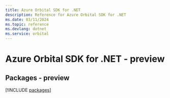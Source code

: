 ```yaml
---
title: Azure Orbital SDK for .NET
description: Reference for Azure Orbital SDK for .NET
ms.date: 03/11/2024
ms.topic: reference
ms.devlang: dotnet
ms.service: orbital
---
```

# Azure Orbital SDK for .NET - preview
## Packages - preview
[!INCLUDE [packages](orbital-index.md)]